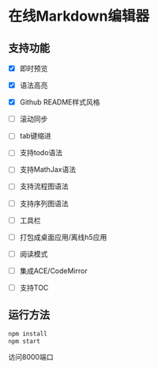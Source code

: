 # 在线Markdown编辑器

## 支持功能

- [x] 即时预览
- [x] 语法高亮
- [x] Github README样式风格
- [ ] 滚动同步
- [ ] tab键缩进
- [ ] 支持todo语法
- [ ] 支持MathJax语法
- [ ] 支持流程图语法
- [ ] 支持序列图语法
- [ ] 工具栏
- [ ] 打包成桌面应用/离线h5应用
- [ ] 阅读模式
- [ ] 集成ACE/CodeMirror
- [ ] 支持TOC


## 运行方法

```bash
npm install
npm start
```
访问8000端口

